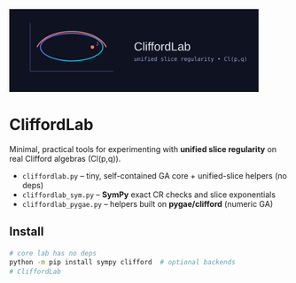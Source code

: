
 <img src="./cliffordlab.svg" width="450" alt="CliffordLab logo" />


# CliffordLab

Minimal, practical tools for experimenting with **unified slice regularity** on real Clifford algebras \(Cl(p,q)\).

- `cliffordlab.py` – tiny, self-contained GA core + unified-slice helpers (no deps)
- `cliffordlab_sym.py` – **SymPy** exact CR checks and slice exponentials
- `cliffordlab_pygae.py` – helpers built on **pygae/clifford** (numeric GA)


## Install

```bash
# core lab has no deps
python -m pip install sympy clifford  # optional backends
# CliffordLab
